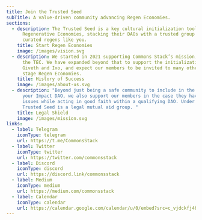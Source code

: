 ```yaml
---
title: Join the Trusted Seed
subTitle: A value-driven community advancing Regen Economies.
sections:
  - description: The Trusted Seed is a key cultural initialization tool for
      Regenerative Economies, stacking their DAOs with a trusted group of
      curated regens like you.
    title: Start Regen Economies
    image: /images/vision.svg
  - description: We started in 2021 supporting Commons Stack’s mission, by Hatching
      the TEC. We have expanded beyond that to support the initialization of
      Giveth and Ixo, and expect our members to be invited to many other early
      stage Regen Economies.
    title: History of Success
    image: /images/about-us.svg
  - description: "Beyond just being a safe community to include in the launch of
      your Impact DAO, we also support our members in the case they have legal
      issues while acting in good faith within a qualifying DAO. Under the hood,
      Trusted Seed is a legal mutual aid group. "
    title: Legal Shield
    image: /images/mission.svg
links:
  - label: Telegram
    iconType: telegram
    url: https://t.me/CommonsStack
  - label: Twitter
    iconType: twitter
    url: https://twitter.com/commonsstack
  - label: Discord
    iconType: discord
    url: https://discord.link/commonsstack
  - label: Medium
    iconType: medium
    url: https://medium.com/commonsstack
  - label: Calendar
    iconType: calendar
    url: https://calendar.google.com/calendar/u/0/embed?src=c_vjdckfj4bharuovhd4rmo3dtv4@group.calendar.google.com&ctz=America/eastern
---
```

